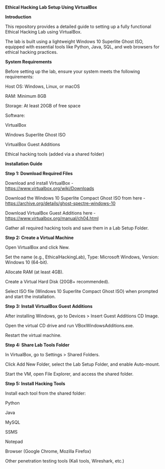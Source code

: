**Ethical Hacking Lab Setup Using VirtualBox**

**Introduction**

This repository provides a detailed guide to setting up a fully functional Ethical Hacking Lab using VirtualBox.

The lab is built using a lightweight Windows 10 Superlite Ghost ISO, equipped with essential tools like Python, Java, SQL, and web browsers for ethical hacking practices.

**System Requirements**

Before setting up the lab, ensure your system meets the following requirements:

Host OS: Windows, Linux, or macOS

RAM: Minimum 8GB

Storage: At least 20GB of free space

Software:

  VirtualBox
  
  Windows Superlite Ghost ISO
  
  VirtualBox Guest Additions
  
  Ethical hacking tools (added via a shared folder)
  

**Installation Guide**

**Step 1: Download Required Files**

Download and install VirtualBox - https://www.virtualbox.org/wiki/Downloads

Download the Windows 10 Superlite Compact Ghost ISO from here - https://archive.org/details/ghost-spectre-windows-10

Download VirtualBox Guest Additions here - https://www.virtualbox.org/manual/ch04.html

Gather all required hacking tools and save them in a Lab Setup Folder.


**Step 2: Create a Virtual Machine**

Open VirtualBox and click New.

Set the name (e.g., EthicalHackingLab), Type: Microsoft Windows, Version: Windows 10 (64-bit).

Allocate RAM (at least 4GB).

Create a Virtual Hard Disk (20GB+ recommended).

Select ISO file (Windows 10 Superlite Compact Ghost ISO) when prompted and start the installation.

**Step 3: Install VirtualBox Guest Additions**

After installing Windows, go to Devices > Insert Guest Additions CD Image.

Open the virtual CD drive and run VBoxWindowsAdditions.exe.

Restart the virtual machine.

**Step 4: Share Lab Tools Folder**

In VirtualBox, go to Settings > Shared Folders.

Click Add New Folder, select the Lab Setup Folder, and enable Auto-mount.

Start the VM, open File Explorer, and access the shared folder.

**Step 5: Install Hacking Tools**

Install each tool from the shared folder:

  Python
  
  Java
  
  MySQL
  
  SSMS
  
  Notepad
  
  Browser (Google Chrome, Mozilla Firefox)
  
  Other penetration testing tools (Kali tools, Wireshark, etc.)

